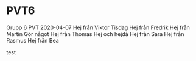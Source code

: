 # PVT6
Grupp 6 PVT
2020-04-07
Hej från Viktor
Tisdag
Hej från Fredrik
Hej från Martin
Gör något
Hej från Thomas
Hej och hejdå
Hej från Sara
Hej från Rasmus
Hej från Bea

test